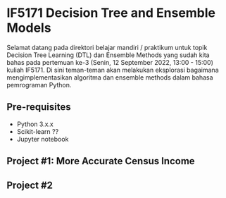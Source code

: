 # IF5171 Decision Tree and Ensemble Models

Selamat datang pada direktori belajar mandiri / praktikum untuk topik Decision Tree Learning (DTL) dan Ensemble Methods yang sudah kita bahas pada pertemuan ke-3 (Senin, 12 September 2022, 13:00 - 15:00) kuliah IF5171.
Di sini teman-teman akan melakukan eksplorasi bagaimana mengimplementasikan algoritma dan ensemble methods dalam bahasa pemrograman Python.


## Pre-requisites
- Python 3.x.x
- Scikit-learn ??
- Jupyter notebook

## Project #1: More Accurate Census Income


## Project #2